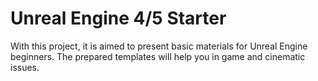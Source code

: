 ﻿# Unreal Engine 4/5 Starter
 
With this project, it is aimed to present basic materials for Unreal Engine beginners.
The prepared templates will help you in game and cinematic issues.
